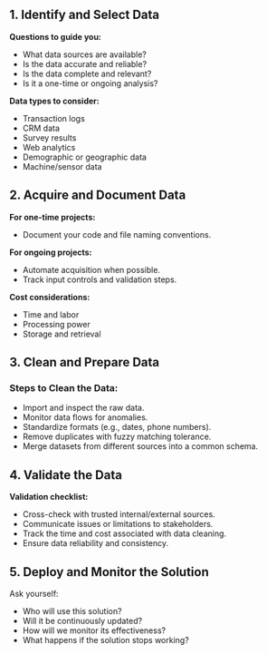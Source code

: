 ## 1. Identify and Select Data

**Questions to guide you:**
-  What data sources are available?
-  Is the data accurate and reliable?
-  Is the data complete and relevant?
-  Is it a one-time or ongoing analysis?

**Data types to consider:**
- Transaction logs
- CRM data
- Survey results
- Web analytics
- Demographic or geographic data
- Machine/sensor data
## 2. Acquire and Document Data

**For one-time projects:**
- Document your code and file naming conventions.

**For ongoing projects:**
- Automate acquisition when possible.
- Track input controls and validation steps.

**Cost considerations:**
- Time and labor
- Processing power
- Storage and retrieval
## 3. Clean and Prepare Data

### Steps to Clean the Data:
- Import and inspect the raw data.
- Monitor data flows for anomalies.
- Standardize formats (e.g., dates, phone numbers).
- Remove duplicates with fuzzy matching tolerance.
- Merge datasets from different sources into a common schema.
## 4. Validate the Data
**Validation checklist:**
-  Cross-check with trusted internal/external sources.
-  Communicate issues or limitations to stakeholders.
-  Track the time and cost associated with data cleaning.
-  Ensure data reliability and consistency.
## 5. Deploy and Monitor the Solution

Ask yourself:
- Who will use this solution?
- Will it be continuously updated?
- How will we monitor its effectiveness?
- What happens if the solution stops working?